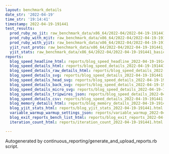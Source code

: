 ```yaml
---
layout: benchmark_details
date_str: '2022-04-19'
time_str: '19:14:41'
timestamp: 2022-04-19-191441
test_results:
  prod_ruby_no_jit: raw_benchmark_data/x86_64/2022-04/2022-04-19-191441_basic_benchmark_prod_ruby_no_jit.json
  prod_ruby_with_mjit: raw_benchmark_data/x86_64/2022-04/2022-04-19-191441_basic_benchmark_prod_ruby_with_mjit.json
  prod_ruby_with_yjit: raw_benchmark_data/x86_64/2022-04/2022-04-19-191441_basic_benchmark_prod_ruby_with_yjit.json
  yjit_rust_proto: raw_benchmark_data/x86_64/2022-04/2022-04-19-191441_basic_benchmark_yjit_rust_proto.json
  yjit_stats: raw_benchmark_data/x86_64/2022-04/2022-04-19-191441_basic_benchmark_yjit_stats.json
reports:
  blog_speed_headline_html: reports/blog_speed_headline_2022-04-19-191441.html
  blog_speed_details_html: reports/blog_speed_details_2022-04-19-191441.html
  blog_speed_details_raw_details_html: reports/blog_speed_details_2022-04-19-191441.raw_details.html
  blog_speed_details_svg: reports/blog_speed_details_2022-04-19-191441.svg
  blog_speed_details_head_svg: reports/blog_speed_details_2022-04-19-191441.head.svg
  blog_speed_details_back_svg: reports/blog_speed_details_2022-04-19-191441.back.svg
  blog_speed_details_micro_svg: reports/blog_speed_details_2022-04-19-191441.micro.svg
  blog_speed_details_tripwires_json: reports/blog_speed_details_2022-04-19-191441.tripwires.json
  blog_speed_details_csv: reports/blog_speed_details_2022-04-19-191441.csv
  blog_memory_details_html: reports/blog_memory_details_2022-04-19-191441.html
  blog_yjit_stats_html: reports/blog_yjit_stats_2022-04-19-191441.html
  variable_warmup_warmup_settings_json: reports/variable_warmup_2022-04-19-191441.warmup_settings.json
  blog_exit_reports_bench_list_html: reports/blog_exit_reports_2022-04-19-191441.bench_list.html
  iteration_count_html: reports/iteration_count_2022-04-19-191441.html

---
```

Autogenerated by continuous_reporting/generate_and_upload_reports.rb script.

